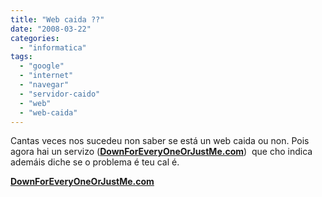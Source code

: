 ```yaml
---
title: "Web caida ??"
date: "2008-03-22"
categories: 
  - "informatica"
tags: 
  - "google"
  - "internet"
  - "navegar"
  - "servidor-caido"
  - "web"
  - "web-caida"
---
```


Cantas veces nos sucedeu non saber se está un web caida ou non. Pois agora hai un servizo ([**DownForEveryOneOrJustMe.com**](http://downforeveryoneorjustme.com/))  que cho indica ademáis diche se o problema é teu cal é.

[**DownForEveryOneOrJustMe.com**](http://downforeveryoneorjustme.com/)
